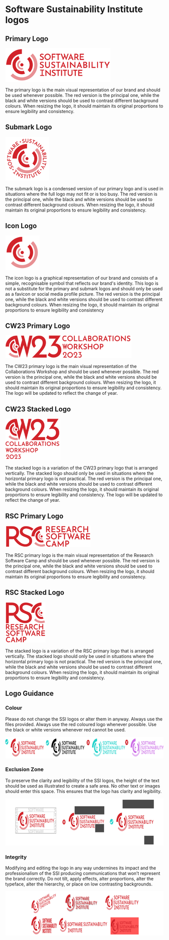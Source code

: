 # Software Sustainability Institute logos 

<h2>Primary Logo</h2>
<img alt="SSI Primary Logo" data-align="center" data-entity-type="" data-entity-uuid="" height="107" src="/logos/SSI-LOGOS/RED LOGOS/SSI_PRIMARY-LOGO.png" width="335" />
<p>The primary logo is the main visual representation of our brand and should be used whenever possible. The red version is the principal one, while the black and white versions should be used to contrast different background colours. When resizing the logo, it should maintain its original proportions to ensure legibility and consistency.</p>

<h2>Submark Logo</h2>
<img alt="SSI Submark Logo" data-align="center" data-entity-type="" data-entity-uuid="" height="139" src="/logos/SSI-LOGOS/RED LOGOS/SSI_SUBMARK-LOGO.png" width="139" />
<p>The submark logo is a condensed version of our primary logo and is used in situations where the full logo may not fit or is too busy. The red version is the principal one, while the black and white versions should be used to contrast different background colours. When resizing the logo, it should maintain its original proportions to ensure legibility and consistency.</p>

<h2>Icon Logo</h2>
<img alt="SSI Icon Logo" data-align="center" data-entity-type="" data-entity-uuid="" height="109" src="/logos/SSI-LOGOS/RED LOGOS/SSI_ICON-LOGO.png" width="109" />
<p>The icon logo is a graphical representation of our brand and consists of a simple, recognisable symbol that reflects our brand's identity. This logo is not a substitute for the primary and submark logos and should only be used as a favicon or social media profile picture. The red version is the principal one, while the black and white versions should be used to contrast different background colours. When resizing the logo, it should maintain its original proportions to ensure legibility and consistency</p>

<h2>CW23 Primary Logo</h2>
<img alt="CW23 Primary Logo" data-align="center" data-entity-type="" data-entity-uuid="" height="73" src="/logos/CW23-LOGOS/RED-LOGOS/CW23_PRIMARY-LOGO.png" width="401" />
<p>The CW23 primary logo is the main visual representation of the Collaborations Workshop and should be used whenever possible. The red version is the principal one, while the black and white versions should be used to contrast different background colours. When resizing the logo, it should maintain its original proportions to ensure legibility and consistency. The logo will be updated to reflect the change of year.</p>

<h2>CW23 Stacked Logo</h2>
<img alt="CW23 Stacked Logo" data-align="center" data-entity-type="" data-entity-uuid="" height="131" src="/logos/CW23-LOGOS/RED-LOGOS/CW23_STACKED-LOGO.png" width="175" />
<p>The stacked logo is a variation of the CW23 primary logo that is arranged vertically. The stacked logo should only be used in situations where the horizontal primary logo is not practical. The red version is the principal one, while the black and white versions should be used to contrast different background colours. When resizing the logo, it should maintain its original proportions to ensure legibility and consistency. The logo will be updated to reflect the change of year.</p>

<h2>RSC Primary Logo</h2>
<img alt="RSC Primary Logo" data-align="center" data-entity-type="" data-entity-uuid="" height="69" src="/logos/RSC-LOGOS/RED-LOGOS/RSC_PRIMARY-LOGO.png" width="272" />
<p>The RSC primary logo is the main visual representation of the Research Software Camp and should be used whenever possible. The red version is the principal one, while the black and white versions should be used to contrast different background colours. When resizing the logo, it should maintain its original proportions to ensure legibility and consistency.</p>

<h2>RSC Stacked Logo</h2>
<img alt="RSC Stacked Logo" data-align="center" data-entity-type="" data-entity-uuid="" height="129" src="/logos/RSC-LOGOS/RED-LOGOS/RSC_STACKED-LOGO.png" width="128" />
<p>The stacked logo is a variation of the RSC primary logo that is arranged vertically. The stacked logo should only be used in situations where the horizontal primary logo is not practical. The red version is the principal one, while the black and white versions should be used to contrast different background colours. When resizing the logo, it should maintain its original proportions to ensure legibility and consistency.</p>

<h2>Logo Guidance</h2>

<h3>Colour</h3>

<p>Please do not change the SSI logos or alter them in anyway. Always use the files provided. Always use the red coloured logo whenever possible. Use the black or white versions whenever red cannot be used.</p>
<img alt="Correct and wrong colour combinations" data-align="center" data-entity-type="" data-entity-uuid="" height="68" src="/Visual-elements/colour.png" width="900" />
<h3>Exclusion Zone</h3>

<p>To preserve the clarity and legibility of the SSI logos, the height of the text should be used as illustrated to create a safe area. No other text or images should enter this space. This ensures that the logo has clarity and legibility.</p>
<img alt="Logo's exclusion zone" data-align="center" data-entity-type="" data-entity-uuid="" height="150" src="/Visual-elements/exclusion.png" width="833" />
<h3>Integrity</h3>

<p>Modifying and editing the logo in any way undermines its impact and the professionalism of the SSI producing communications that won’t represent the brand correctly.&nbsp;Do not tilt, apply effects, alter proportions, alter the typeface, alter the hierarchy, or place on low contrasting backgrounds.</p>
<img alt="Wrong ways to use the logo" data-align="center" data-entity-type="" data-entity-uuid="" height="141" src="/Visual-elements/integrity.png" width="896" />
